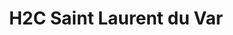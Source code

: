 ---
title: "H2C Saint Laurent du Var"
url: /saint-laurent-du-var/h2c-saint-laurent-du-var/
shop: commerce
---